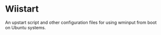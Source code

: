 Wiistart
========

An upstart script and other configuration files for using wminput from boot on
Ubuntu systems.
